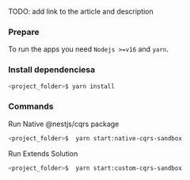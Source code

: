 
TODO: add link to the article and description

### Prepare
To run the apps you need `Nodejs >=v16` and `yarn`.

### Install dependenciesa
```bash
<project_folder>$ yarn install
```

### Commands
Run Native @nestjs/cqrs package
```bash
<project_folder>$  yarn start:native-cqrs-sandbox
```
Run Extends Solution
```bash
<project_folder>$  yarn start:custom-cqrs-sandbox
```